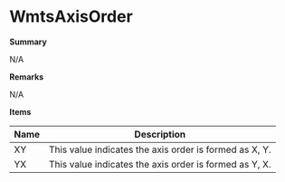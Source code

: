 # WmtsAxisOrder

**Summary**

N/A

**Remarks**

N/A

**Items**

|Name|Description|
|---|---|
|XY|This value indicates the axis order is formed as X, Y.|
|YX|This value indicates the axis order is formed as Y, X.|

